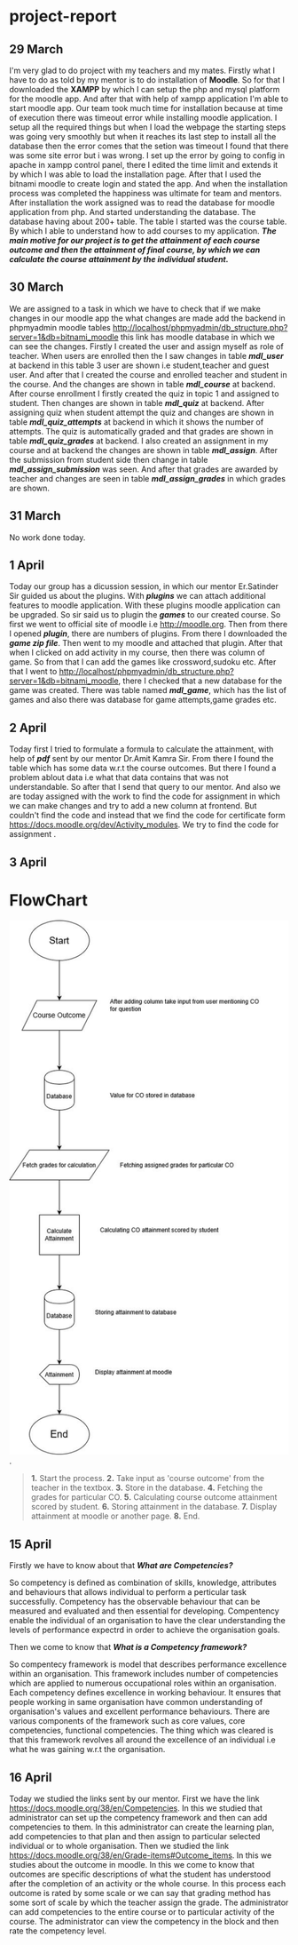# project-report
**29 March**
--

I'm very glad to do project with my teachers and my mates. Firstly what I have to do as told by my mentor is to do installation of **Moodle**. So for that I downloaded the **XAMPP** by which I can setup the php and mysql platform for the moodle app. And after that with help of xampp application I'm able to start moodle app. Our team took much time for installation because at time of execution there was timeout error while installing moodle application. I setup all the required things but when I load the webpage the starting steps was going very smoothly but when it reaches its last step to install all the database then the error comes that the setion was timeout I found that there was some site error but i was wrong. I set up the error by going to config in apache in xampp control panel, there I edited the time limit and extends it by which I was able to load the installation page. After that I used the bitnami moodle to create login and stated the app. And when the installation process was completed the happiness was ultimate for team and mentors. After installation the work assigned was to read the database for moodle application from php. And started understanding the database. The database having about 200+ table. The table I started was the course table. By which I able to understand how to add courses to my application.
***The main motive for our project is to get the attainment of each course outcome and then the attainment of final course, by which we can calculate the course attainment by the individual student.***

**30 March**
--

We are assigned to a task in which we have to check that if we make changes in our moodle app the what changes are made add the backend in phpmyadmin moodle tables <http://localhost/phpmyadmin/db_structure.php?server=1&db=bitnami_moodle> this link has moodle database in which we can see the changes. Firstly I created the user and assign myself as role of teacher. When users are enrolled then the I saw changes in table ***mdl_user*** at backend in this table 3 user are shown i.e student,teacher and guest user. And after that I created the course and enrolled teacher and student in the course. And the changes are shown in table ***mdl_course*** at backend. After course enrollment I firstly created the quiz in topic 1 and assigned to student. Then changes are shown in table ***mdl_quiz*** at backend. After assigning quiz when student attempt the quiz and changes are shown in table ***mdl_quiz_attempts*** at backend in which it shows the number of attempts. The quiz is automatically graded and that grades are shown in table ***mdl_quiz_grades*** at backend. I also created an assignment in my course and at backend the changes are shown in table ***mdl_assign***. After the submission from student side then change in table ***mdl_assign_submission*** was seen. And after that grades are awarded by teacher and changes are seen in table ***mdl_assign_grades*** in which grades are shown. 

**31 March**
--

No work done today.

**1 April**
--

Today our group has a dicussion session, in which our mentor Er.Satinder Sir guided us about the plugins. With ***plugins*** we can attach additional features to moodle application. With these plugins moodle application can be upgraded. So sir said us to plugin the ***games*** to our created course. So first we went to official site of moodle i.e <http://moodle.org>. Then from there I opened ***plugin***, there are numbers of plugins. From there I downloaded the ***game zip file***. Then went to my moodle and attached that plugin. After that when I clicked on add activity in my course, then there was column of game. So from that I can add the games like crossword,sudoku etc. After that I went to <http://localhost/phpmyadmin/db_structure.php?server=1&db=bitnami_moodle>, there I checked that a new database for the game was created. There was table named ***mdl_game***, which has the list of games and also there was database for game attempts,game grades etc.

**2 April**
--

Today first I tried to formulate a formula to calculate the attainment, with help of ***pdf*** sent by our mentor Dr.Amit Kamra Sir. From there I found the table which has some data w.r.t the course outcomes. But there I found a problem ablout data i.e what that data contains that was not understandable. So after that I send that query to our mentor. And also we are today assigned with the work to find the code for assignment in which we can make changes and try to add a new column at frontend. But couldn't find the code and instead that we find the code for certificate form <https://docs.moodle.org/dev/Activity_modules>. We try to find the code for assignment .

**3 April**
--

# FlowChart
![flowchart image](https://github.com/Mokshi02/project-report/blob/master/Untitled%20Diagram.jpg).




> **1.**
   Start the process.
> **2.** 
  Take input as 'course outcome' from the teacher in the textbox.
> **3.**
  Store in the database.
> **4.**
  Fetching the grades for particular CO.
> **5.**
  Calculating course outcome attainment scored by student.
>**6.** 
    Storing attainment in the database.
>**7.**
    Display attainment at moodle or another page.
>**8.**
    End.

**15 April**
--

Firstly we have to know about that ***What are Competencies?***

So competency is defined as combination of skills, knowledge, attributes and behaviours that allows individual to perform a perticular task successfully. Competency has the observable behaviour that can be measured and evaluated and then essential for developing. Compentency enable the individual of an organisation to have the clear understanding the levels of performance expectrd in order to achieve the organisation goals. 

Then we come to know that ***What is a Competency framework?***  

So compentecy framework is model that describes performance excellence within an organisation. This framework includes number of competencies which are applied to numerous occupational roles within an organisation. Each competency defines excellence in working behaviour. It ensures that people working in same organisation have common understanding of organisation's values and excellent performance behaviours. There are various components of the framework such as core values, core competencies, functional competencies. The thing which was cleared is that this framework revolves all around the excellence of an individual i.e what he was gaining w.r.t the organisation.

**16 April**
--

Today we studied the links sent by our mentor. First we have the link <https://docs.moodle.org/38/en/Competencies>. In this we studied that administrator can set up the competency framework and then can add competencies to them. In this administrator can create the learning plan, add competencies to that plan and then assign to particular selected individual or to whole organisation. Then we studied the link <https://docs.moodle.org/38/en/Grade-items#Outcome_items>. In this we studies about the outcome in moodle. In this we come to know that outcomes are specific descriptions of what the student has understood after the completion of an activity or the whole course. In this process each outcome is rated by some scale or we can say that grading method has some sort of scale by which the teacher assign the grade. The administrator can add competencies to the entire course or to particular activity of the course. The administrator can view the competency in the block and then rate the competency level.  

